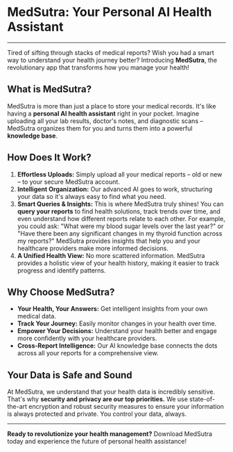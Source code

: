 # MedSutra: Your Personal AI Health Assistant

---

Tired of sifting through stacks of medical reports? Wish you had a smart way to understand your health journey better? Introducing **MedSutra**, the revolutionary app that transforms how you manage your health!

## What is MedSutra?

MedSutra is more than just a place to store your medical records. It's like having a **personal AI health assistant** right in your pocket. Imagine uploading all your lab results, doctor's notes, and diagnostic scans – MedSutra organizes them for you and turns them into a powerful **knowledge base**.

## How Does It Work?

1.  **Effortless Uploads:** Simply upload all your medical reports – old or new – to your secure MedSutra account.
2.  **Intelligent Organization:** Our advanced AI goes to work, structuring your data so it's always easy to find what you need.
3.  **Smart Queries & Insights:** This is where MedSutra truly shines! You can **query your reports** to find health solutions, track trends over time, and even understand how different reports relate to each other. For example, you could ask: "What were my blood sugar levels over the last year?" or "Have there been any significant changes in my thyroid function across my reports?" MedSutra provides insights that help you and your healthcare providers make more informed decisions.
4.  **A Unified Health View:** No more scattered information. MedSutra provides a holistic view of your health history, making it easier to track progress and identify patterns.

## Why Choose MedSutra?

* **Your Health, Your Answers:** Get intelligent insights from your own medical data.
* **Track Your Journey:** Easily monitor changes in your health over time.
* **Empower Your Decisions:** Understand your health better and engage more confidently with your healthcare providers.
* **Cross-Report Intelligence:** Our AI knowledge base connects the dots across all your reports for a comprehensive view.

## Your Data is Safe and Sound

At MedSutra, we understand that your health data is incredibly sensitive. That's why **security and privacy are our top priorities.** We use state-of-the-art encryption and robust security measures to ensure your information is always protected and private. You control your data, always.

---

**Ready to revolutionize your health management?** Download MedSutra today and experience the future of personal health assistance!
